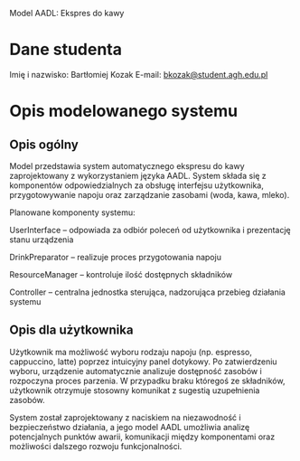 Model AADL: Ekspres do kawy
# Dane studenta
Imię i nazwisko: Bartłomiej Kozak
E-mail: bkozak@student.agh.edu.pl

# Opis modelowanego systemu
## Opis ogólny
Model przedstawia system automatycznego ekspresu do kawy zaprojektowany z wykorzystaniem języka AADL. System składa się z komponentów odpowiedzialnych za obsługę interfejsu użytkownika, przygotowywanie napoju oraz zarządzanie zasobami (woda, kawa, mleko). 

Planowane komponenty systemu:

UserInterface – odpowiada za odbiór poleceń od użytkownika i prezentację stanu urządzenia

DrinkPreparator – realizuje proces przygotowania napoju

ResourceManager – kontroluje ilość dostępnych składników

Controller – centralna jednostka sterująca, nadzorująca przebieg działania systemu

## Opis dla użytkownika
Użytkownik ma możliwość wyboru rodzaju napoju (np. espresso, cappuccino, latte) poprzez intuicyjny panel dotykowy. Po zatwierdzeniu wyboru, urządzenie automatycznie analizuje dostępność zasobów i rozpoczyna proces parzenia. W przypadku braku któregoś ze składników, użytkownik otrzymuje stosowny komunikat z sugestią uzupełnienia zasobów.

System został zaprojektowany z naciskiem na niezawodność i bezpieczeństwo działania, a jego model AADL umożliwia analizę potencjalnych punktów awarii, komunikacji między komponentami oraz możliwości dalszego rozwoju funkcjonalności.
